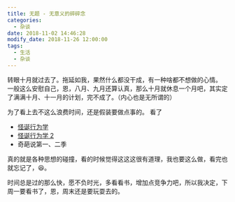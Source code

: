 ```yaml
---
title: 无题 - 无意义的碎碎念
categories:
  - 杂谈
date: 2018-11-02 14:46:28
modify_date: 2018-11-26 12:00:00
tags:
  - 生活
  - 杂谈
---
```


转眼十月就过去了。拖延如我，果然什么都没干成，有一种啥都不想做的心情。
一般这么安慰自己，恩，八月、九月还算认真，那么十月就休息一个月吧，其实定了满满十月、十一月的计划，完不成了。（内心也是无所谓的）

为了看上去不这么浪费时间，还是假装要做点事的。
看了
- [怪诞行为学](https://book.douban.com/subject/4929844/)
- [怪诞行为学 2](https://book.douban.com/subject/5253757/) 
- 奇葩说第一、二季

真的就是各种思想的碰撞，看的时候觉得这这这很有道理，我也要这么做，看完也就忘记了，😆。


时间总是过的那么快，愿不负时光，多看看书，增加点竞争力吧，所以我决定，下周一要看书了，恩，周末还是要玩耍去的。




